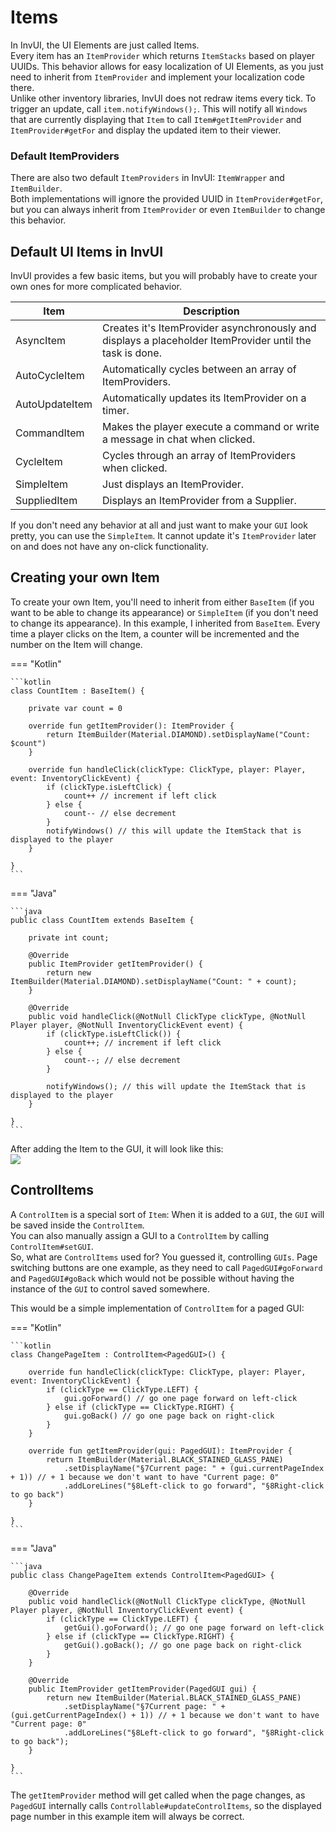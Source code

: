 # Items

In InvUI, the UI Elements are just called Items.  
Every item has an ``ItemProvider`` which returns ``ItemStacks`` based on player UUIDs. This behavior allows for easy localization of UI Elements, as you just need to inherit from ``ItemProvider`` and implement your localization code there.  
Unlike other inventory libraries, InvUI does not redraw items every tick. To trigger an update, call ``item.notifyWindows();``. This will notify all ``Windows`` that are currently displaying that ``Item`` to call ``Item#getItemProvider`` and ``ItemProvider#getFor`` and display the updated item to their viewer.

### Default ItemProviders
There are also two default ``ItemProviders`` in InvUI: ``ItemWrapper`` and ``ItemBuilder``.  
Both implementations will ignore the provided UUID in ``ItemProvider#getFor``, but you can always inherit from ``ItemProvider`` or even ``ItemBuilder`` to change this behavior.

## Default UI Items in InvUI
InvUI provides a few basic items, but you will probably have to create your own ones for more complicated behavior.

| Item           | Description                                                                                              |
|----------------|----------------------------------------------------------------------------------------------------------|
| AsyncItem      | Creates it's ItemProvider asynchronously and displays a placeholder ItemProvider until the task is done. |
| AutoCycleItem  | Automatically cycles between an array of ItemProviders.                                                  |
| AutoUpdateItem | Automatically updates its ItemProvider on a timer.                                                       |
| CommandItem    | Makes the player execute a command or write a message in chat when clicked.                              |
| CycleItem      | Cycles through an array of ItemProviders when clicked.                                                   |
| SimpleItem     | Just displays an ItemProvider.                                                                           |
| SuppliedItem   | Displays an ItemProvider from a Supplier<ItemProvider>.                                                  |

If you don't need any behavior at all and just want to make your ``GUI`` look pretty, you can use the ``SimpleItem``. It cannot update it's ``ItemProvider`` later on and does not have any on-click functionality.

## Creating your own Item
To create your own Item, you'll need to inherit from either ``BaseItem`` (if you want to be able to change its appearance) or ``SimpleItem`` (if you don't need to change its appearance).
In this example, I inherited from ``BaseItem``.
Every time a player clicks on the Item, a counter will be incremented and the number on the Item will change.

=== "Kotlin"

    ```kotlin
    class CountItem : BaseItem() {
        
        private var count = 0
        
        override fun getItemProvider(): ItemProvider {
            return ItemBuilder(Material.DIAMOND).setDisplayName("Count: $count")
        }
        
        override fun handleClick(clickType: ClickType, player: Player, event: InventoryClickEvent) {
            if (clickType.isLeftClick) {
                count++ // increment if left click
            } else {
                count-- // else decrement
            }
            notifyWindows() // this will update the ItemStack that is displayed to the player
        }
        
    }
    ```

=== "Java"

    ```java
    public class CountItem extends BaseItem {
        
        private int count;
        
        @Override
        public ItemProvider getItemProvider() {
            return new ItemBuilder(Material.DIAMOND).setDisplayName("Count: " + count);
        }
        
        @Override
        public void handleClick(@NotNull ClickType clickType, @NotNull Player player, @NotNull InventoryClickEvent event) {
            if (clickType.isLeftClick()) {
                count++; // increment if left click
            } else {
                count--; // else decrement
            }
            
            notifyWindows(); // this will update the ItemStack that is displayed to the player
        }
        
    }
    ```

After adding the Item to the GUI, it will look like this:  
![](https://i.imgur.com/bTEFRqc.gif)

## ControlItems
A `ControlItem` is a special sort of `Item`: When it is added to a `GUI`, the `GUI` will be saved inside the `ControlItem`.  
You can also manually assign a GUI to a `ControlItem` by calling `ControlItem#setGUI`.  
So, what are `ControlItems` used for? You guessed it, controlling `GUIs`. Page switching buttons are one example, as they need to call ``PagedGUI#goForward`` and ``PagedGUI#goBack`` which would not be possible without having the instance of the ``GUI`` to control saved somewhere.

This would be a simple implementation of `ControlItem` for a paged GUI:

=== "Kotlin"

    ```kotlin
    class ChangePageItem : ControlItem<PagedGUI>() {
        
        override fun handleClick(clickType: ClickType, player: Player, event: InventoryClickEvent) {
            if (clickType == ClickType.LEFT) {
                gui.goForward() // go one page forward on left-click
            } else if (clickType == ClickType.RIGHT) {
                gui.goBack() // go one page back on right-click
            }
        }
        
        override fun getItemProvider(gui: PagedGUI): ItemProvider {
            return ItemBuilder(Material.BLACK_STAINED_GLASS_PANE)
                .setDisplayName("§7Current page: " + (gui.currentPageIndex + 1)) // + 1 because we don't want to have "Current page: 0"
                .addLoreLines("§8Left-click to go forward", "§8Right-click to go back")
        }
        
    }
    ```

=== "Java"

    ```java
    public class ChangePageItem extends ControlItem<PagedGUI> {
        
        @Override
        public void handleClick(@NotNull ClickType clickType, @NotNull Player player, @NotNull InventoryClickEvent event) {
            if (clickType == ClickType.LEFT) {
                getGui().goForward(); // go one page forward on left-click
            } else if (clickType == ClickType.RIGHT) {
                getGui().goBack(); // go one page back on right-click
            }
        }
        
        @Override
        public ItemProvider getItemProvider(PagedGUI gui) {
            return new ItemBuilder(Material.BLACK_STAINED_GLASS_PANE)
                .setDisplayName("§7Current page: " + (gui.getCurrentPageIndex() + 1)) // + 1 because we don't want to have "Current page: 0"
                .addLoreLines("§8Left-click to go forward", "§8Right-click to go back");
        }
        
    }
    ```

The `getItemProvider` method will get called when the page changes, as `PagedGUI` internally calls `Controllable#updateControlItems`, so the displayed page number in this example item will always be correct.